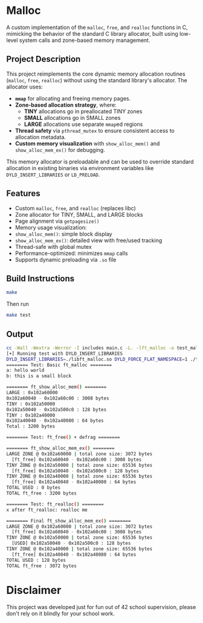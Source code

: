 
# Malloc

A custom implementation of the `malloc`, `free`, and `realloc` functions in C, mimicking the behavior of the standard C library allocator, built using low-level system calls and zone-based memory management.

## Project Description 

This project reimplements the core dynamic memory allocation routines (`malloc`, `free`, `realloc`) without using the standard library's allocator. The allocator uses:

-  **`mmap`** for allocating and freeing memory pages.
-  **Zone-based allocation strategy**, where:
	- **TINY** allocations go in preallocated TINY zones
	- **SMALL** allocations go in SMALL zones
	- **LARGE** allocations use separate `mmap`ed regions
-  **Thread safety** via `pthread_mutex` to ensure consistent access to allocation metadata.
-  **Custom memory visualization** with `show_alloc_mem()` and `show_alloc_mem_ex()` for debugging.

This memory allocator is preloadable and can be used to override standard allocation in existing binaries via environment variables like `DYLD_INSERT_LIBRARIES` or `LD_PRELOAD`.

## Features

- Custom `malloc`, `free`, and `realloc` (replaces libc)
- Zone allocator for TINY, SMALL, and LARGE blocks
- Page alignment via `getpagesize()`
- Memory usage visualization:
-  `show_alloc_mem()`: simple block display
-  `show_alloc_mem_ex()`: detailed view with free/used tracking
- Thread-safe with global mutex
- Performance-optimized: minimizes `mmap` calls
- Supports dynamic preloading via `.so` file

## Build Instructions

```bash
make
```

Then run

```bash
make test
```

## Output

```bash
cc -Wall -Wextra -Werror -I includes main.c -L. -lft_malloc -o test_malloc
[+] Running test with DYLD_INSERT_LIBRARIES
DYLD_INSERT_LIBRARIES=./libft_malloc.so DYLD_FORCE_FLAT_NAMESPACE=1 ./test_malloc
======== Test: Basic ft_malloc ========
a: hello world
b: this is a small block

======== ft_show_alloc_mem() ========
LARGE : 0x102a60000
0x102a60040 - 0x102a60c00 : 3008 bytes
TINY : 0x102a50000
0x102a50040 - 0x102a500c0 : 128 bytes
TINY : 0x102a40000
0x102a40040 - 0x102a40080 : 64 bytes
Total : 3200 bytes

======== Test: ft_free() + defrag ========

======== ft_show_alloc_mem_ex() ========
LARGE ZONE @ 0x102a60000 | total zone size: 3072 bytes
  [ft_free] 0x102a60040 - 0x102a60c00 : 3008 bytes
TINY ZONE @ 0x102a50000 | total zone size: 65536 bytes
  [ft_free] 0x102a50040 - 0x102a500c0 : 128 bytes
TINY ZONE @ 0x102a40000 | total zone size: 65536 bytes
  [ft_free] 0x102a40040 - 0x102a40080 : 64 bytes
TOTAL USED : 0 bytes
TOTAL ft_free : 3200 bytes

======== Test: ft_realloc() ========
x after ft_realloc: realloc me

======== Final ft_show_alloc_mem_ex() ========
LARGE ZONE @ 0x102a60000 | total zone size: 3072 bytes
  [ft_free] 0x102a60040 - 0x102a60c00 : 3008 bytes
TINY ZONE @ 0x102a50000 | total zone size: 65536 bytes
  [USED] 0x102a50040 - 0x102a500c0 : 128 bytes
TINY ZONE @ 0x102a40000 | total zone size: 65536 bytes
  [ft_free] 0x102a40040 - 0x102a40080 : 64 bytes
TOTAL USED : 128 bytes
TOTAL ft_free : 3072 bytes
```

# Disclaimer

This project was developed just for fun out of 42 school supervision, please don't rely on it blindly for your school work.